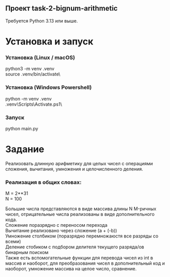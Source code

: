 ## Проект task-2-bignum-arithmetic

Требуется Python 3.13 или выше.

# Установка и запуск
### Установка (Linux / macOS)
python3 -m venv .venv\
source .venv/bin/activate\

### Установка (Windows Powershell)
python -m venv .venv\
.venv\Scripts\Activate.ps1\

### Зaпycк
python main.py

# Задание
Реализовать длинную арифметику для целых чисел с операциями сложения, вычитания, умножения и целочисленного деления.

### Реализация в общих словах:
M = 2**31\
N = 100

Большие числа представляются в виде массива длины N M-ричных чисел, отрицательные числа реализованы в виде 
дополнительного кода.\
Сложение поразрядно с переносом перехода\
Вычитание реализовано через сложение (a + (-b))\
Умножение столбиком (поразрядно перемножаюстя все разряды со всеми)\
Деление стобиком с подбором делителя текущего разряда/ов бинарным поиском\
Также есть вспомогательные функции для перевода чисел из int в массив и наоборот, для преобразования чисел в 
дополнительный код и наоборот, умножение массива на целое число, сравнение. 



